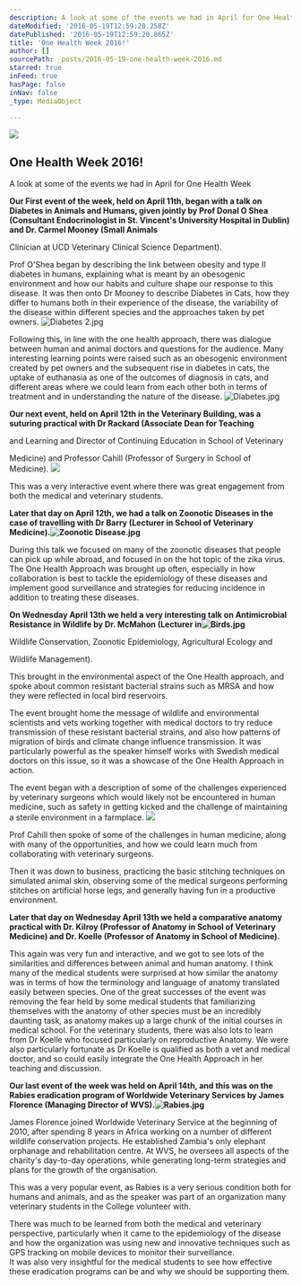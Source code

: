 ```yaml
---
description: A look at some of the events we had in April for One Health Week
dateModified: '2016-05-19T12:59:20.258Z'
datePublished: '2016-05-19T12:59:20.865Z'
title: 'One Health Week 2016!'
author: []
sourcePath: _posts/2016-05-19-one-health-week-2016.md
starred: true
inFeed: true
hasPage: false
inNav: false
_type: MediaObject

---
```

<article style=""><img src="https://the-grid-user-content.s3-us-west-2.amazonaws.com/759a3745-3add-4876-ac91-c2cc3a0c61ec.jpg" /><h1>One Health Week 2016!</h1><p>A look at some of the events we had in April for One Health Week</p></article>

**Our First event of the week, held on April 11th, began with a talk on Diabetes in Animals and Humans, given jointly by Prof Donal O Shea (Consultant Endocrinologist in St. Vincent's University Hospital in Dublin) and Dr. Carmel Mooney (Small Animals**

Clinician at UCD Veterinary Clinical Science Department).

Prof O'Shea began by describing the link between obesity and type II diabetes in humans, explaining what is meant by an obesogenic environment and how our habits and culture shape our response to this disease. It was then onto Dr Mooney to describe Diabetes in Cats, how they differ to humans both in their experience of the disease, the variability of the disease within different species and the approaches taken by pet owners. ![Diabetes 2.jpg](https://lh3.googleusercontent.com/ZsggVu0M0Pr9KwuI5BeD1i8JXRB9GRgQczLADhcb4QxnC0xjBjGuk0G-VdmpUdcQbV6sP2aNi7GjC60IfTvN8NR66ajgoJiKySfpWSHy_tUFT-7CfMHewaXTiZNOW1BkobM6Wlvi)

Following this, in line with the one health approach, there was dialogue between human and animal doctors and questions for the audience. Many interesting learning points were raised such as an obesogenic environment created by pet owners and the subsequent rise in diabetes in cats, the uptake of euthanasia as one of the outcomes of diagnosis in cats, and different areas where we could learn from each other both in terms of treatment and in understanding the nature of the disease. ![Diabetes.jpg](https://lh4.googleusercontent.com/iPyIOnovfot0MRHVwxFVk6MEYZkGhEOczXqxO4hVGQaCZvxqPLAFiRO_3pIc0crudI9fIFp_367ZYkpMb93Y5tDv0MhTUmcnmZy9UbZgxDlS878dcTSSXR3QYViTMXC9KrrFB6hf)

**Our next event, held on April 12th in the Veterinary Building, was a suturing practical with Dr Rackard (Associate Dean for Teaching**

and Learning and Director of Continuing Education in School of Veterinary

Medicine) and Professor Cahill (Professor of Surgery in School of Medicine).
![](https://s3-us-west-2.amazonaws.com/the-grid-img/p/31494dfd16f8f6e78a5ded1e686b9ebcb3c56259.jpg)

This was a very interactive event where there was great engagement from both the medical and veterinary students.

**Later that day on April 12th, we had a talk on Zoonotic Diseases in the case of travelling with Dr Barry (Lecturer in School of Veterinary Medicine).![Zoonotic Disease.jpg](https://lh5.googleusercontent.com/iXBNu13vy68hI1gjvqy1YIJwOssM7M1qJW0dopUxMrKl-ydbnaHwbKaQ-mBXtihqTOhOsI8e945Wd7E8PLoGJzIlXOKYeQaG7FrvlPtqdQCcCDyfJ_7vtiQANYBZnsWMgH5XRfO4)**

During this talk we focused on many of the zoonotic diseases that people can pick up while abroad, and focused in on the hot topic of the zika virus. The One Health Approach was brought up often, especially in how collaboration is best to tackle the epidemiology of these diseases and implement good surveillance and strategies for reducing incidence in addition to treating these diseases.

**On Wednesday April 13th we held a very interesting talk on Antimicrobial Resistance in Wildlife by Dr. McMahon (Lecturer in![Birds.jpg](https://lh4.googleusercontent.com/RtM6OE2rysCBxK0Hx95UVJO7hT1XsPPJqMQWVT58QXesXK2v3gqZm-UG89qH3I21qjWOhhikbhW3_Z2GH0sDGqSMUM17rlJcPV6GSDrLhvyhPE_Cc3Gsf6b17zXNssu8YwCNHH6e)**

Wildlife Conservation, Zoonotic Epidemiology, Agricultural Ecology and

Wildlife Management).

This brought in the environmental aspect of the One Health approach, and spoke about common resistant bacterial strains such as MRSA and how they were reflected in local bird reservoirs.

The event brought home the message of wildlife and environmental scientists and vets working together with medical doctors to try reduce transmission of these resistant bacterial strains, and also how patterns of migration of birds and climate change influence transmission. It was particularly powerful as the speaker himself works with Swedish medical doctors on this issue, so it was a showcase of the One Health Approach in action.

The event began with a description of some of the challenges experienced by veterinary surgeons which would likely not be encountered in human medicine, such as safety in getting kicked and the challenge of maintaining a sterile environment in a farmplace. ![](https://lh3.googleusercontent.com/onB4r5stitniOlh2EItQGGVAGv1nNJcnibDt69zAvekeHwN7geooxFk-DQMk2e1t4mO0uMiUBrdyhVdd9oIU8ARxfCp6b0Qn1eRX67W7NwNzHE_rTfDPYRHGKXrcoyjFfDFV3i8YFsfyCMeOOw)

Prof Cahill then spoke of some of the challenges in human medicine, along with many of the opportunities, and how we could learn much from collaborating with veterinary surgeons.

Then it was down to business, practicing the basic stitching techniques on simulated animal skin, observing some of the medical surgeons performing stitches on artificial horse legs, and generally having fun in a productive environment.

**Later that day on Wednesday April 13th we held a comparative anatomy practical with Dr. Kilroy (Professor of Anatomy in School of Veterinary Medicine) and Dr. Koelle (Professor of Anatomy in School of Medicine).**

This again was very fun and interactive, and we got to see lots of the similarities and differences between animal and human anatomy. I think many of the medical students were surprised at how similar the anatomy was in terms of how the terminology and language of anatomy translated easily between species. One of the great successes of the event was removing the fear held by some medical students that familiarizing themselves with the anatomy of other species must be an incredibly daunting task, as anatomy makes up a large chunk of the initial courses in medical school. For the veterinary students, there was also lots to learn from Dr Koelle who focused particularly on reproductive Anatomy. We were also particularly fortunate as Dr Koelle is qualified as both a vet and medical doctor, and so could easily integrate the One Health Approach in her teaching and discussion.

**Our last event of the week was held on April 14th, and this was on the Rabies eradication program of Worldwide Veterinary Services by James Florence (Managing Director of WVS).![Rabies.jpg](https://lh6.googleusercontent.com/ysGye-WyOYGlLxKVKVCA_Ltd0r4oQ8WjCMoxuTSmJt4K_jyK5D0l8IlGyGOg7pFR6NyfWUnvbjRqWlRC0_BlXVl0Vw6E1gMvDHGjEYWekscBXpXohKyMX5y_Mi4mu8NU4qu554C6)**

James Florence joined Worldwide Veterinary Service at the beginning of 2010, after spending 8 years in Africa working on a number of different wildlife conservation projects. He established Zambia's only elephant orphanage and rehabilitation centre. At WVS, he oversees all aspects of the charity's day-to-day operations, while generating long-term strategies and plans for the growth of the organisation.

This was a very popular event, as Rabies is a very serious condition both for humans and animals, and as the speaker was part of an organization many veterinary students in the College volunteer with.

There was much to be learned from both the medical and veterinary perspective, particularly when it came to the epidemiology of the disease and how the organization was using new and innovative techniques such as GPS tracking on mobile devices to monitor their surveillance.   
It was also very insightful for the medical students to see how effective these eradication programs can be and why we should be supporting them.